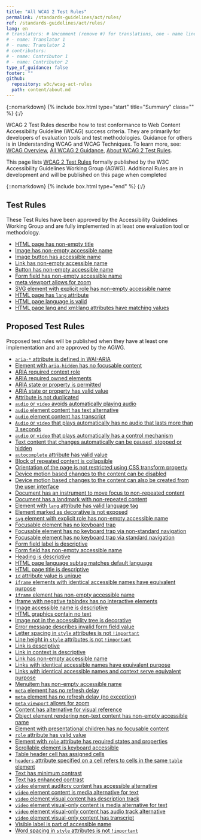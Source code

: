 ```yaml
---
title: "All WCAG 2 Test Rules"
permalink: /standards-guidelines/act/rules/
ref: /standards-guidelines/act/rules/
lang: en
# translators: # Uncomment (remove #) for translations, one - name line per translator.
# - name: Translator 1
# - name: Translator 2
# contributors:
# - name: Contributor 1
# - name: Contributor 2
type_of_guidance: false
footer: ""
github:
  repository: w3c/wcag-act-rules
  path: content/about.md
---
```


{::nomarkdown}
{% include box.html type="start" title="Summary" class="" %}
{:/}

WCAG 2 Test Rules describe how to test conformance to Web Content Accessibility Guideline (WCAG) success criteria. They are primarily for developers of evaluation tools and test methodologies. Guidance for others is in Understanding WCAG and WCAG Techniques. To learn more, see: [WCAG Overview](https://www.w3.org/WAI/standards-guidelines/wcag/), [All WCAG 2 Guidance](https://www.w3.org/WAI/standards-guidelines/wcag/docs/), [About WCAG 2 Test Rules](https://www.w3.org/WAI/standards-guidelines/act/rules/about/).

This page lists [WCAG 2 Test Rules](https://www.w3.org/WAI/standards-guidelines/act/) formally published by the W3C Accessibility Guidelines Working Group (AGWG). Additional Rules are in development and will be published on this page when completed

{::nomarkdown}
{% include box.html type="end" %}
{:/}

## Test Rules

These Test Rules have been approved by the Accessibility Guidelines Working Group and are fully implemented in at least one evaluation tool or methodology.

* [HTML page has non-empty title](/standards-guidelines/act/rules/html-page-non-empty-title-2779a5/)
* [Image has non-empty accessible name](/standards-guidelines/act/rules/image-non-empty-accessible-name-23a2a8/)
* [Image button has accessible name](/standards-guidelines/act/rules/image-button-accessible-name-59796f/)
* [Link has non-empty accessible name](/standards-guidelines/act/rules/link-non-empty-accessible-name-c487ae/)
* [Button has non-empty accessible name](/standards-guidelines/act/rules/button-non-empty-accessible-name-97a4e1/)
* [Form field has non-empty accessible name](/standards-guidelines/act/rules/form-field-non-empty-accessible-name-e086e5/)
* [meta viewport allows for zoom](/standards-guidelines/act/rules/meta-viewport-b4f0c3/)
* [SVG element with explicit role has non-empty accessible name](/standards-guidelines/act/rules/explicit-SVG-image-non-empty-accessible-name-7d6734/)
* [HTML page has `lang` attribute](/standards-guidelines/act/rules/html-page-lang-b5c3f8/)
* [HTML page language is valid](/standards-guidelines/act/rules/html-page-lang-valid-bf051a/)
* [HTML page lang and xml:lang attributes have matching values](/standards-guidelines/act/rules/html-page-lang-xml-lang-match-5b7ae0/)

## Proposed Test Rules

Proposed test rules will be published when they have at least one implementation and are approved by the AGWG.

* [`aria-*` attribute is defined in WAI-ARIA](/standards-guidelines/act/rules/aria-attr-defined-5f99a7/)
* [Element with `aria-hidden` has no focusable content](/standards-guidelines/act/rules/aria-hidden-no-focusable-content-6cfa84/)
* [ARIA required context role](/standards-guidelines/act/rules/aria-required-context-role-ff89c9/)
* [ARIA required owned elements](/standards-guidelines/act/rules/aria-required-owned-element-bc4a75/)
* [ARIA state or property is permitted](/standards-guidelines/act/rules/aria-state-or-property-permitted-5c01ea/)
* [ARIA state or property has valid value](/standards-guidelines/act/rules/aria-state-or-property-valid-value-6a7281/)
* [Attribute is not duplicated](/standards-guidelines/act/rules/attr-not-duplicated-e6952f/)
* [`audio` or `video` avoids automatically playing audio](/standards-guidelines/act/rules/audio-or-video-avoids-automatically-playing-audio-80f0bf/)
* [`audio` element content has text alternative](/standards-guidelines/act/rules/audio-text-alternative-e7aa44/)
* [`audio` element content has transcript](/standards-guidelines/act/rules/audio-transcript-2eb176/)
* [`Audio` or `video` that plays automatically has no audio that lasts more than 3 seconds](/standards-guidelines/act/rules/auto-play-audio-does-not-exceed-3-seconds-aaa1bf/)
* [`audio` or `video` that plays automatically has a control mechanism](/standards-guidelines/act/rules/auto-play-audio-has-control-mechanism-4c31df/)
* [Text content that changes automatically can be paused, stopped or hidden](/standards-guidelines/act/rules/auto-update-text-efbfc7/)
* [`autocomplete` attribute has valid value](/standards-guidelines/act/rules/autocomplete-valid-value-73f2c2/)
* [Block of repeated content is collapsible](/standards-guidelines/act/rules/block-collapsible-3e12e1/)
* [Orientation of the page is not restricted using CSS transform property](/standards-guidelines/act/rules/css-restrict-orientation-b33eff/)
* [Device motion based changes to the content can be disabled](/standards-guidelines/act/rules/device-motion-disabled-c249d5/)
* [Device motion based changes to the content can also be created from the user interface](/standards-guidelines/act/rules/device-motion-user-interface-7677a9/)
* [Document has an instrument to move focus to non-repeated content](/standards-guidelines/act/rules/document-has-instrument-to-non-repeated-content-ye5d6e/)
* [Document has a landmark with non-repeated content](/standards-guidelines/act/rules/document-has-landmark-with-non-repeated-content-b40fd1/)
* [Element with `lang` attribute has valid language tag](/standards-guidelines/act/rules/element-lang-valid-de46e4/)
* [Element marked as decorative is not exposed](/standards-guidelines/act/rules/element-marked-decorative-is-not-exposed-46ca7f/)
* [`svg` element with explicit role has non-empty accessible name](/standards-guidelines/act/rules/explicit-SVG-image-non-empty-accessible-name-7d6734/)
* [Focusable element has no keyboard trap](/standards-guidelines/act/rules/focusable-no-keyboard-trap-80af7b/)
* [Focusable element has no keyboard trap via non-standard navigation](/standards-guidelines/act/rules/focusable-no-keyboard-trap-non-standard-nav-ebe86a/)
* [Focusable element has no keyboard trap via standard navigation](/standards-guidelines/act/rules/focusable-no-keyboard-trap-standard-nav-a1b64e/)
* [Form field label is descriptive](/standards-guidelines/act/rules/form-field-label-descriptive-cc0f0a/)
* [Form field has non-empty accessible name](/standards-guidelines/act/rules/form-field-non-empty-accessible-name-e086e5/)
* [Heading is descriptive](/standards-guidelines/act/rules/heading-descriptive-b49b2e/)
* [HTML page language subtag matches default language](/standards-guidelines/act/rules/html-page-lang-matches-default-ucwvc8/)
* [HTML page title is descriptive](/standards-guidelines/act/rules/html-page-title-descriptive-c4a8a4/)
* [`id` attribute value is unique](/standards-guidelines/act/rules/id-value-unique-3ea0c8/)
* [`iframe` elements with identical accessible names have equivalent purpose](/standards-guidelines/act/rules/iframe-identical-name-equivalent-purpose-4b1c6c/)
* [`iframe` element has non-empty accessible name](/standards-guidelines/act/rules/iframe-non-empty-accessible-name-cae760/)
* [iframe with negative tabindex has no interactive elements](/standards-guidelines/act/rules/iframe-not-focusable-has-no-interactive-content-akn7bn/)
* [Image accessible name is descriptive](/standards-guidelines/act/rules/image-accessible-name-descriptive-qt1vmo/)
* [HTML graphics contain no text](/standards-guidelines/act/rules/image-no-text-0va7u6/)
* [Image not in the accessibility tree is decorative](/standards-guidelines/act/rules/image-not-in-acc-tree-is-decorative-e88epe/)
* [Error message describes invalid form field value](/standards-guidelines/act/rules/invalid-form-field-value-36b590/)
* [Letter spacing in `style` attributes is not `!important`](/standards-guidelines/act/rules/letter-spacing-not-important-24afc2/)
* [Line height in `style` attributes is not `!important`](/standards-guidelines/act/rules/line-height-not-important-78fd32/)
* [Link is descriptive](/standards-guidelines/act/rules/link-alone-descriptive-aizyf1/)
* [Link in context is descriptive](/standards-guidelines/act/rules/link-in-context-descriptive-5effbb/)
* [Link has non-empty accessible name](/standards-guidelines/act/rules/link-non-empty-accessible-name-c487ae/)
* [Links with identical accessible names have equivalent purpose](/standards-guidelines/act/rules/links-identical-name-equivalent-purpose-b20e66/)
* [Links with identical accessible names and context serve equivalent purpose](/standards-guidelines/act/rules/links-with-identical-names-and-context-serve-equivalent-purpose-fd3a94/)
* [Menuitem has non-empty accessible name](/standards-guidelines/act/rules/menuitem-non-empty-name-m6b1q3/)
* [`meta` element has no refresh delay](/standards-guidelines/act/rules/meta-refresh-no-delay-bc659a/)
* [`meta` element has no refresh delay (no exception)](/standards-guidelines/act/rules/meta-refresh-no-delay-no-exception-bisz58/)
* [`meta` `viewport` allows for zoom](/standards-guidelines/act/rules/meta-viewport-b4f0c3/)
* [Content has alternative for visual reference](/standards-guidelines/act/rules/non-visual-reference-alternative-9bd38c/)
* [Object element rendering non-text content has non-empty accessible name](/standards-guidelines/act/rules/object-has-acessible-name-8fc3b6/)
* [Element with presentational children has no focusable content](/standards-guidelines/act/rules/presentational-children-no-focusable-content-307n5z/)
* [`role` attribute has valid value](/standards-guidelines/act/rules/role-attribute-valid-value-674b10/)
* [Element with `role` attribute has required states and properties](/standards-guidelines/act/rules/role-required-states-and-properties-4e8ab6/)
* [Scrollable element is keyboard accessible](/standards-guidelines/act/rules/scrollable-element-keyboard-accessible-0ssw9k/)
* [Table header cell has assigned cells](/standards-guidelines/act/rules/table-header-cell-has-assigned-cells-d0f69e/)
* [`headers` attribute specified on a cell refers to cells in the same `table` element](/standards-guidelines/act/rules/table-headers-attribute-refer-to-data-cells-a25f45/)
* [Text has minimum contrast](/standards-guidelines/act/rules/text-contrast-afw4f7/)
* [Text has enhanced contrast](/standards-guidelines/act/rules/text-contrast-enhanced-09o5cg/)
* [`video` element auditory content has accessible alternative](/standards-guidelines/act/rules/video-alternative-for-auditory-eac66b/)
* [`video` element content is media alternative for text](/standards-guidelines/act/rules/video-as-media-alternative-ab4d13/)
* [`video` element visual content has description track](/standards-guidelines/act/rules/video-description-track-f196ce/)
* [`video` element visual-only content is media alternative for text](/standards-guidelines/act/rules/video-only-as-media-alternative-fd26cf/)
* [`video` element visual-only content has audio track alternative](/standards-guidelines/act/rules/video-only-audio-track-d7ba54/)
* [`video` element visual-only content has transcript](/standards-guidelines/act/rules/video-only-transcript-ee13b5/)
* [Visible label is part of accessible name](/standards-guidelines/act/rules/visible-label-in-accessible-name-2ee8b8/)
* [Word spacing in `style` attributes is not `!important`](/standards-guidelines/act/rules/word-spacing-not-important-9e45ec/)